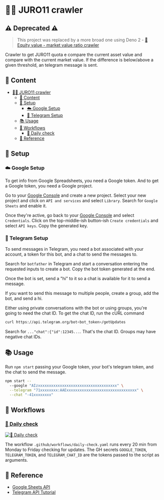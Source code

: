 # 🏊‍♀️ JURO11 crawler

## ⚠️ Deprecated ⚠️

> This project was replaced by a more broad one using Deno 2 - [🏦 Equity value - market value ratio crawler](https://github.com/planetsLightningArrester/equity-value-ratio-crawler)

Crawler to get JURO11 quota e compare the current asset value and compare with the current market value. If the difference is below/above a given threshold, an telegram message is sent.

## 📰 Content

- [🏊‍♀️ JURO11 crawler](#️-juro11-crawler)
  - [📰 Content](#-content)
  - [🔧 Setup](#-setup)
    - [☁️ Google Setup](#️-google-setup)
    - [💬 Telegram Setup](#-telegram-setup)
  - [📚 Usage](#-usage)
  - [🚀 Workflows](#-workflows)
    - [🔄 Daily check](#-daily-check)
  - [📖 Reference](#-reference)

## 🔧 Setup

### ☁️ Google Setup

To get info from Google Spreadsheets, you need a Google token. And to get a Google token, you need a Google project.

Go to your [Google Console](https://console.cloud.google.com/?hl=pt-br) and create a new project. Select your new project and click on `API and services` and select `Library`. Search for `Google Sheets` and enable it.

Once they're active, go back to your [Google Console](https://console.cloud.google.com/?hl=pt-br) and select `Credentials`. Click on the top-middle-ish button-ish `Create credentials` and select `API keys`. Copy the generated key.

### 💬 Telegram Setup

To send messages in Telegram, you need a bot associated with your account, a token for this bot, and a chat to send the messages to.

Search for `botfather` in Telegram and start a conversation entering the requested inputs to create a bot. Copy the bot token generated at the end.

Once the bot is set, send a "hi" to it so a chat is available for it to send a message.

If you want to send this message to multiple people, create a group, add the bot, and send a hi.

Either using private conversations with the bot or using groups, you're going to need the chat ID. To get the chat ID, run the cURL command

```bash
curl https://api.telegram.org/bot<bot_token>/getUpdates
```

Search for `..."chat":{"id":12345...`. That's the chat ID. Groups may have negative chat IDs.

## 📚 Usage

Run `npm start` passing your Google token, your bot's telegram token, and the chat to send the message.

```bash
npm start --
  --google "AIzxxxxxxxxxxxxxxxxxxxxxxxxxxxxxxxxxxxx" \
  --telegram "71xxxxxxxx:AAExxxxxxxxxxxxxxxxxxxxxxxxxxxxxxxx" \
  --chat "-41xxxxxxxx"
```

## 🚀 Workflows

### [🔄 Daily check](https://github.com/planetsLightningArrester/juro-11-crawler/actions/workflows/daily-check.yaml)

[![🔄 Daily check](https://github.com/planetsLightningArrester/juro-11-crawler/actions/workflows/daily-check.yaml/badge.svg)](https://github.com/planetsLightningArrester/juro-11-crawler/actions/workflows/daily-check.yaml)

The workflow `.github/workflows/daily-check.yaml` runs every 20 min from Monday to Friday checking for updates. The GH secrets `GOOGLE_TOKEN`, `TELEGRAM_TOKEN`, and `TELEGRAM_CHAT_ID` are the tokens passed to the script as arguments.

## 📖 Reference

- [Google Sheets API](https://developers.google.com/sheets/api/)
- [Telegram API Tutorial](https://core.telegram.org/bots/tutorial)
